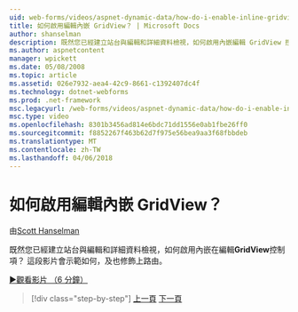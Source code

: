 ```yaml
---
uid: web-forms/videos/aspnet-dynamic-data/how-do-i-enable-inline-gridview-editing
title: 如何啟用編輯內嵌 GridView？ | Microsoft Docs
author: shanselman
description: 既然您已經建立站台與編輯和詳細資料檢視，如何啟用內嵌編輯 GridView 控制項中？ 這段影片會示範如何，及也 touc...
ms.author: aspnetcontent
manager: wpickett
ms.date: 05/08/2008
ms.topic: article
ms.assetid: 026e7932-aea4-42c9-8661-c1392407dc4f
ms.technology: dotnet-webforms
ms.prod: .net-framework
msc.legacyurl: /web-forms/videos/aspnet-dynamic-data/how-do-i-enable-inline-gridview-editing
msc.type: video
ms.openlocfilehash: 8301b3456ad814e6bdc71dd1556e0ab1fbe26ff0
ms.sourcegitcommit: f8852267f463b62d7f975e56bea9aa3f68fbbdeb
ms.translationtype: MT
ms.contentlocale: zh-TW
ms.lasthandoff: 04/06/2018
---
```

<a name="how-do-i-enable-inline-gridview-editing"></a>如何啟用編輯內嵌 GridView？
====================
由[Scott Hanselman](https://github.com/shanselman)

既然您已經建立站台與編輯和詳細資料檢視，如何啟用內嵌在編輯**GridView**控制項？ 這段影片會示範如何，及也修飾上路由。

[&#9654;觀看影片 （6 分鐘）](https://channel9.msdn.com/Blogs/ASP-NET-Site-Videos/how-do-i-enable-inline-gridview-editing)

> [!div class="step-by-step"]
> [上一頁](your-first-scaffold-and-what-is-dynamic-data.md)
> [下一頁](how-do-i-change-how-my-fields-render.md)
